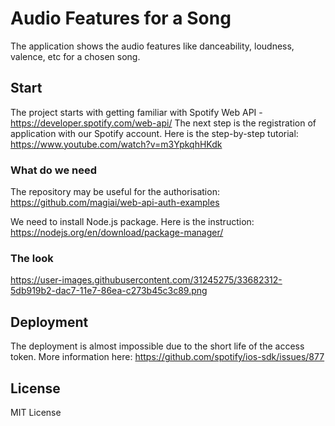 # Audio Features for a Song

The application shows the audio features like danceability, loudness, valence, etc for a chosen song.

## Start

The project starts with getting familiar with Spotify Web API - https://developer.spotify.com/web-api/
The next step is the registration of application with our Spotify account.
Here is the step-by-step tutorial: https://www.youtube.com/watch?v=m3YpkqhHKdk

### What do we need

The repository may be  useful for the authorisation: https://github.com/magiai/web-api-auth-examples 

We need to install Node.js package. Here is the instruction: https://nodejs.org/en/download/package-manager/ 


### The look

https://user-images.githubusercontent.com/31245275/33682312-5db919b2-dac7-11e7-86ea-c273b45c3c89.png


## Deployment

The deployment is almost impossible due to the short life of the access token. More information here: https://github.com/spotify/ios-sdk/issues/877


## License

MIT License




